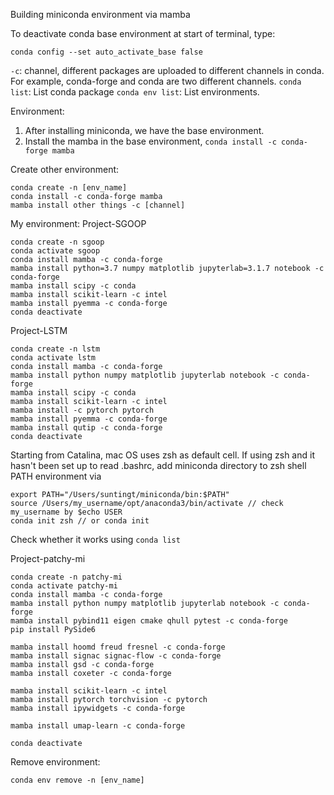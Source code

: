 Building miniconda environment via mamba

To deactivate conda base environment at start of terminal, type:
```
conda config --set auto_activate_base false
```

`-c`: channel, different packages are uploaded to different channels in conda. For example, conda-forge and conda are two different channels.
`conda list`: List conda package
`conda env list`: List environments.


Environment:

1. After installing miniconda, we have the base environment.
2. Install the mamba in the base environment, `conda install -c conda-forge mamba`

Create other environment:

```
conda create -n [env_name]
conda install -c conda-forge mamba
mamba install other things -c [channel]
```

My environment:
Project-SGOOP
```
conda create -n sgoop
conda activate sgoop
conda install mamba -c conda-forge
mamba install python=3.7 numpy matplotlib jupyterlab=3.1.7 notebook -c conda-forge
mamba install scipy -c conda
mamba install scikit-learn -c intel
mamba install pyemma -c conda-forge
conda deactivate
```

Project-LSTM
```
conda create -n lstm
conda activate lstm
conda install mamba -c conda-forge
mamba install python numpy matplotlib jupyterlab notebook -c conda-forge
mamba install scipy -c conda
mamba install scikit-learn -c intel
mamba install -c pytorch pytorch
mamba install pyemma -c conda-forge
mamba install qutip -c conda-forge
conda deactivate
```

Starting from Catalina, mac OS uses zsh as default cell.
If using zsh and it hasn't been set up to read .bashrc, add miniconda directory to zsh shell PATH environment via
```
export PATH="/Users/suntingt/miniconda/bin:$PATH"
source /Users/my_username/opt/anaconda3/bin/activate // check my_username by $echo USER
conda init zsh // or conda init
```
Check whether it works using `conda list`


Project-patchy-mi
```
conda create -n patchy-mi
conda activate patchy-mi
conda install mamba -c conda-forge
mamba install python numpy matplotlib jupyterlab notebook -c conda-forge
mamba install pybind11 eigen cmake qhull pytest -c conda-forge
pip install PySide6

mamba install hoomd freud fresnel -c conda-forge
mamba install signac signac-flow -c conda-forge
mamba install gsd -c conda-forge
mamba install coxeter -c conda-forge

mamba install scikit-learn -c intel
mamba install pytorch torchvision -c pytorch
mamba install ipywidgets -c conda-forge

mamba install umap-learn -c conda-forge

conda deactivate
```


Remove environment: 
```
conda env remove -n [env_name]
```
